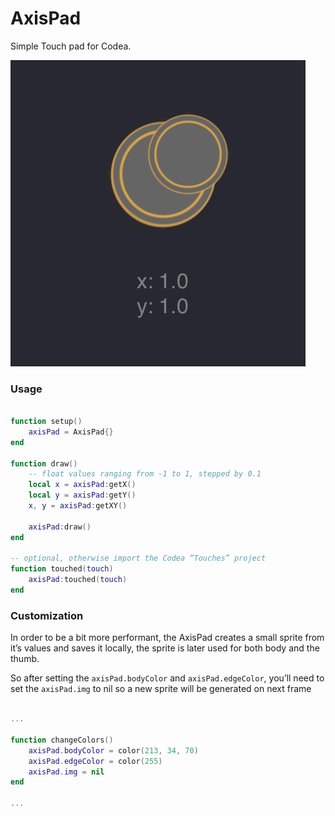 # AxisPad

Simple Touch pad for Codea.


![Example](https://github.com/samermurad/codea-axis-pad/blob/9a33152c68faf98ad6713c6c538c62379b248234/example.jpeg)


### Usage

```lua

function setup()
    axisPad = AxisPad{}
end

function draw()
    -- float values ranging from -1 to 1, stepped by 0.1
    local x = axisPad:getX()
    local y = axisPad:getY()
    x, y = axisPad:getXY()

    axisPad:draw()
end

-- optional, otherwise import the Codea “Touches” project
function touched(touch)
    axisPad:touched(touch)
end

```


### Customization

In order to be a bit more performant, the AxisPad creates a small sprite from it’s values and saves it locally, the sprite is later used for both body and the thumb.

So after setting the `axisPad.bodyColor` and `axisPad.edgeColor`, you’ll need to set the `axisPad.img` to nil so a new sprite will be generated on next frame

```lua

...

function changeColors()
    axisPad.bodyColor = color(213, 34, 70)
    axisPad.edgeColor = color(255)
    axisPad.img = nil
end

...

```